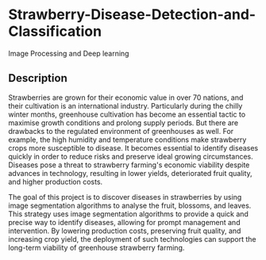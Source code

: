 # Strawberry-Disease-Detection-and-Classification
Image Processing and Deep learning

## Description
Strawberries are grown for their economic value in over 70 nations, and their cultivation is an international industry. Particularly during the chilly winter months, greenhouse cultivation has become an essential tactic to maximise growth conditions and prolong supply periods. But there are drawbacks to the regulated environment of greenhouses as well. For example, the high humidity and temperature conditions make strawberry crops more susceptible to disease. It becomes essential to identify diseases quickly in order to reduce risks and preserve ideal growing circumstances. Diseases pose a threat to strawberry farming's economic viability despite advances in technology, resulting in lower yields, deteriorated fruit quality, and higher production costs.

The goal of this project is to discover diseases in strawberries by using image segmentation algorithms to analyse the fruit, blossoms, and leaves. This strategy uses image segmentation algorithms to provide a quick and precise way to identify diseases, allowing for prompt management and intervention. By lowering production costs, preserving fruit quality, and increasing crop yield, the deployment of such technologies can support the long-term viability of greenhouse strawberry farming.
